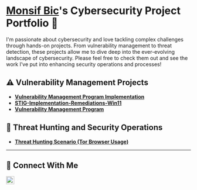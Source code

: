 # <a href="https://www.linkedin.com/in/monsif-bichara-572124240/">Monsif Bic</a>'s Cybersecurity Project Portfolio 🔐

I'm passionate about cybersecurity and love tackling complex challenges through hands-on projects. From vulnerability management to threat detection, these projects allow me to dive deep into the ever-evolving landscape of cybersecurity. Please feel free to check them out and see the work I’ve put into enhancing security operations and processes!


## ⚠️ Vulnerability Management Projects

- **[Vulnerability Management Program Implementation](https://github.com/CefBic/vulnerability-management-program)**
- **[STIG-Implementation-Remediations-Win11](https://github.com/Cefbic/STIG-Implementation-Remediations-Win11)**
- **[Vulnerability Management Program](https://github.com/CefBic/vulnerability-management-program)**
  
## 🚨 Threat Hunting and Security Operations

- **[Threat Hunting Scenario (Tor Browser Usage)](https://github.com/Cefbic/Threat-Hunting-Scenario-Tor-Browser-Usage-)**

<hr/>

## 🤳 Connect With Me

[<img align="left" alt="LinkedIn" width="22px" src="https://cdn.jsdelivr.net/npm/simple-icons@v7/icons/linkedin.svg" />](https://www.linkedin.com/in/monsif-bichara-572124240/)

[linkedin]: https://linkedin.com/in/___________

<!--
<img width="35" alt="image" src="https://github.com/user-attachments/assets/2f41c7cd-5ea8-4475-b451-a37161b6c3fb"> 
<img width="35" alt="image" src="https://github.com/user-attachments/assets/77649969-9910-4994-8b96-74a116cfb2a8">
-->
